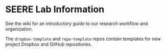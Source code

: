 # SEERE Lab Information

See the wiki for an introductory guide to our research workflow and organization.

The `dropbox-template` and `repo-template` repos contain templates for new project Dropbox and GitHub repositories.
